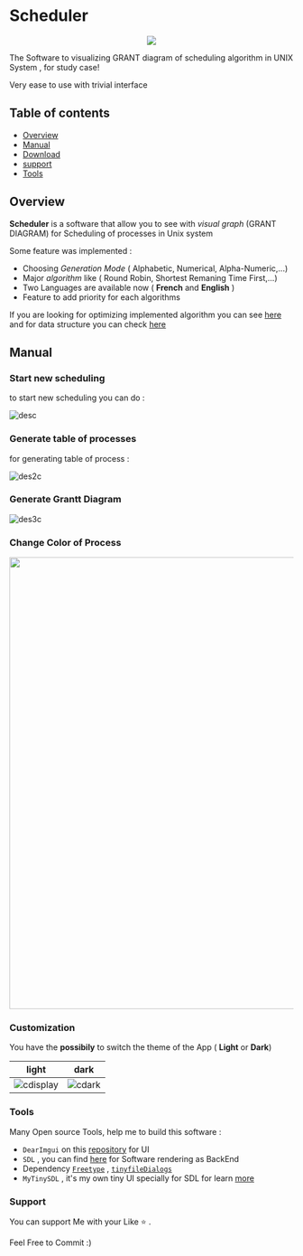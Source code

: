 # Scheduler
<p align="center">
<img src="https://user-images.githubusercontent.com/76158313/222327430-3224bc61-3b5e-4ec8-831a-364ca5e9c3fe.png"/>
</p>

The Software to visualizing GRANT diagram of scheduling algorithm in UNIX System , for study case!

Very ease to use with trivial interface
## Table of contents

- [Overview](#overview)
- [Manual](#manual)
- [Download](https://github.com/mohamedelbachir/Scheduler/releases)
- [support](#support)
- [Tools](#tools)

## Overview
**Scheduler** is a software that allow you to see with *visual graph* (GRANT DIAGRAM) for Scheduling of processes in Unix system

Some feature was implemented :
- Choosing *Generation Mode* ( Alphabetic, Numerical, Alpha-Numeric,...)
- Major *algorithm* like ( Round Robin, Shortest Remaning Time First,...)
- Two Languages are available now ( **French** and **English** )
- Feature to add priority for each algorithms

If you are looking for optimizing implemented algorithm you can see [here](ScheduleAlgorithm.cpp) and for data structure you can check [here](Utils.h)

## Manual

### Start new scheduling
to start new scheduling you can do :

![desc](https://user-images.githubusercontent.com/76158313/222326368-08cd8f1b-8273-4617-b07f-48879f608087.gif)

### Generate table of processes
for generating table of process :

![des2c](https://user-images.githubusercontent.com/76158313/222326519-e96a6f77-3ad8-4e2c-a30d-ee2631f812a2.gif)

### Generate Grantt Diagram

![des3c](https://user-images.githubusercontent.com/76158313/222328220-2d8e4751-c89b-490e-96d2-d440dbd385c4.gif)

### Change Color of Process 

<img src="https://user-images.githubusercontent.com/76158313/222329034-183d4d7c-3f3d-4999-b5e4-0e77e6c7f7b0.gif" width="800"/>

### Customization
You have the **possibily** to switch the theme of the App ( **Light** or **Dark**)

**light**    |      **dark**
:------------: | :------------:
![cdisplay](https://user-images.githubusercontent.com/76158313/222319609-222e71ed-3554-4390-9053-9a425322c21c.jpg) | ![cdark](https://user-images.githubusercontent.com/76158313/222318873-0c78c803-3f26-4052-a740-aa0d5ad67ac2.jpg)

### Tools
Many Open source Tools, help me to build this software : 
- `DearImgui` on this [repository](https://github.com/ocornut/imgui) for UI
- `SDL` , you can find [here](https://github.com/libsdl-org/SDL) for Software rendering as BackEnd
- Dependency [`Freetype`](https://github.com/freetype/freetype) , [`tinyfileDialogs`](https://github.com/native-toolkit/libtinyfiledialogs)
- `MyTinySDL` , it's my own tiny UI specially for SDL for learn [more](MyTinyGUI/) 
### Support
You can support Me with your Like :star: .

Feel Free to Commit :)
